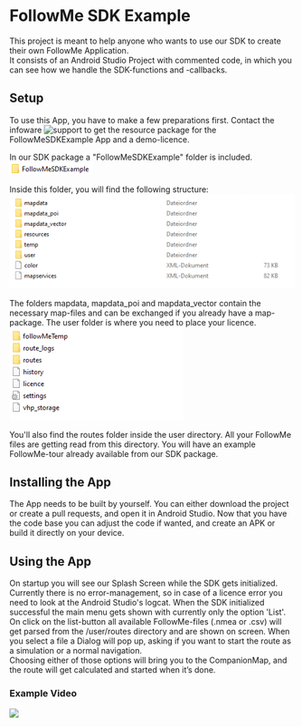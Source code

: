 # FollowMe SDK Example

This project is meant to help anyone who wants to use our SDK to create their own FollowMe Application.  
It consists of an Android Studio Project with commented code, in which you can see how we handle the SDK-functions and -callbacks.

## Setup

To use this App, you have to make a few preparations first.
Contact the infoware ![support](https://www.infoware.de/kontakt/) to get the resource package for the FollowMeSDKExample App and a demo-licence.

In our SDK package a "FollowMeSDKExample" folder is included.
![](readme_res/root_folder.png)

Inside this folder, you will find the following structure:
![](readme_res/main_folder.png)

The folders mapdata, mapdata_poi and mapdata_vector contain the necessary map-files and can be exchanged if you already have a map-package.
The user folder is where you need to place your licence.
![](readme_res/user_folder.png)

You'll also find the routes folder inside the user directory. All your FollowMe files are getting read from this directory. 
You will have an example FollowMe-tour already available from our SDK package.

## Installing the App

The App needs to be built by yourself. You can either download the project or create a pull requests, and open it in Android Studio.
Now that you have the code base you can adjust the code if wanted, and create an APK or build it directly on your device.

## Using the App

On startup you will see our Splash Screen while the SDK gets initialized. 
Currently there is no error-management, so in case of a licence error you need to look at the Android Studio's logcat. 
When the SDK initialized successful the main menu gets shown with currently only the option 'List'.  
On click on the list-button all available FollowMe-files (.nmea or .csv) will get parsed from the /user/routes directory and are shown on screen.
When you select a file a Dialog will pop up, asking if you want to start the route as a simulation or a normal navigation.  
Choosing either of those options will bring you to the CompanionMap, and the route will get calculated and started when it’s done.

### Example Video

![](readme_res/example_video.gif)

